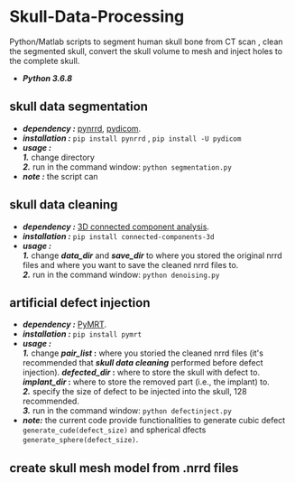 # Skull-Data-Processing
Python/Matlab scripts to segment human skull bone from CT scan , clean the segmented skull, convert the skull volume to mesh and inject holes to the complete skull.
* **_Python 3.6.8_**



## skull data segmentation
* **_dependency :_**   [pynrrd](https://pypi.org/project/pynrrd/), [pydicom](https://pydicom.github.io/pydicom/). 
* **_installation :_**   `pip install pynrrd` , `pip install -U pydicom`
* **_usage :_** \
**_1._** change directory \
**_2._** run in the command window:   `python segmentation.py`
* **_note :_** the script can 

## skull data cleaning
* **_dependency :_**   [3D connected component analysis](https://pypi.org/project/connected-components-3d/).
* **_installation :_**   `pip install connected-components-3d`
* **_usage :_** \
**_1._** change  **_data_dir_**  and  **_save_dir_**  to where you stored the original nrrd files and where you want to save the cleaned   nrrd files to. \
**_2._** run in the command window:   `python denoising.py`


## artificial defect injection
* **_dependency :_**   [PyMRT](https://pypi.org/project/pymrt/).
* **_installation :_**   `pip install pymrt`
* **_usage :_** \
**_1._**  change  **_pair_list_ :** where you storied the cleaned nrrd files (it's recommended that **_skull data cleaning_** performed before defect injection). **_defected_dir_ :**  where to store the skull with defect to. **_implant_dir_ :**  where to store the removed part (i.e., the implant) to. \
**_2._** specify the size of defect to be injected into the skull, 128 recommended. \
**_3._** run in the command window: `python defectinject.py`
* **_note:_** the current code provide functionalities to generate cubic defect  `generate_cude(defect_size)` and spherical dfects `generate_sphere(defect_size)`.

## create skull mesh model from .nrrd files









